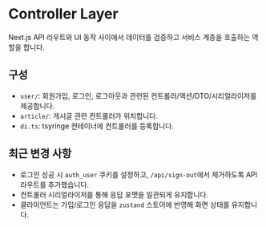 # Controller Layer

Next.js API 라우트와 UI 동작 사이에서 데이터를 검증하고 서비스 계층을 호출하는 역할을 합니다.

## 구성

- `user/`: 회원가입, 로그인, 로그아웃과 관련된 컨트롤러/액션/DTO/시리얼라이저를 제공합니다.
- `article/`: 게시글 관련 컨트롤러가 위치합니다.
- `di.ts`: tsyringe 컨테이너에 컨트롤러를 등록합니다.

## 최근 변경 사항

- 로그인 성공 시 `auth_user` 쿠키를 설정하고, `/api/sign-out`에서 제거하도록 API 라우트를 추가했습니다.
- 컨트롤러 시리얼라이저를 통해 응답 포맷을 일관되게 유지합니다.
- 클라이언트는 가입/로그인 응답을 `zustand` 스토어에 반영해 화면 상태를 유지합니다.
